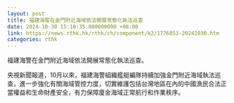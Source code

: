 ```yaml
---
layout: post
title: 福建海警在金門附近海域依法開展常態化執法巡查
date: 2024-10-30 15:10:35.000000000 +08:00
link: https://news.rthk.hk/rthk/ch/component/k2/1776853-20241030.htm
categories: rthk
---
```


福建海警在金門附近海域依法開展常態化執法巡查。

央視新聞報道，10月以來，福建海警組織艦艇編隊持續加強金門附近海域執法巡查，進一步強化有關海域管控力度，切實維護包括台灣地區在內的中國漁民合法正當權益和生命財產安全，有力保障廈金海域正常航行和作業秩序。
